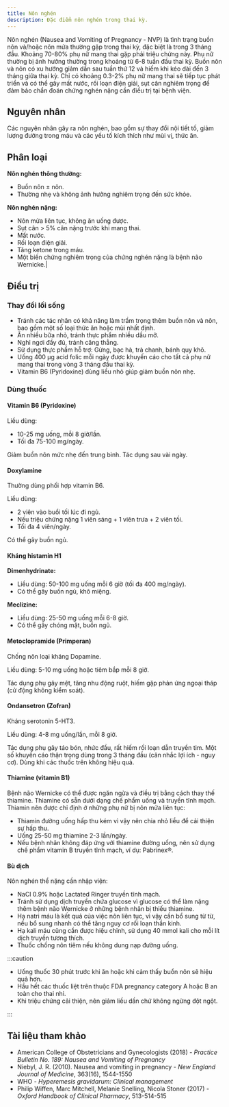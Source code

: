 ```yaml
---
title: Nôn nghén
description: Đặc điểm nôn nghén trong thai kỳ.
---
```


Nôn nghén (Nausea and Vomiting of Pregnancy - NVP) là tình trạng buồn nôn và/hoặc nôn mửa thường gặp trong thai kỳ, đặc biệt là trong 3 tháng đầu. Khoảng 70-80% phụ nữ mang thai gặp phải triệu chứng này. Phụ nữ thường bị ảnh hưởng thường trong khoảng từ 6-8 tuần đầu thai kỳ. Buồn nôn và nôn có xu hướng giảm dần sau tuần thứ 12 và hiếm khi kéo dài đến 3 tháng giữa thai kỳ. Chỉ có khoảng 0.3-2% phụ nữ mang thai sẽ tiếp tục phát triển và có thể gây mất nước, rối loạn điện giải, sụt cân nghiêm trọng để đảm bảo chẩn đoán chứng nghén nặng cần điều trị tại bệnh viện.

## Nguyên nhân

Các nguyên nhân gây ra nôn nghén, bao gồm sự thay đổi nội tiết tố, giảm lượng đường trong máu và các yếu tố kích thích như mùi vị, thức ăn.

## Phân loại

**Nôn nghén thông thường:**

- Buồn nôn ± nôn.
- Thường nhẹ và không ảnh hưởng nghiêm trọng đến sức khỏe.

**Nôn nghén nặng:**

- Nôn mửa liên tục, không ăn uống được.
- Sụt cân > 5% cân nặng trước khi mang thai.
- Mất nước.
- Rối loạn điện giải.
- Tăng ketone trong máu.
- Một biến chứng nghiêm trọng của chứng nghén nặng là bệnh não Wernicke.|

## Điều trị

### Thay đổi lối sống

- Tránh các tác nhân có khả năng làm trầm trọng thêm buồn nôn và nôn, bao gồm một số loại thức ăn hoặc mùi nhất định.
- Ăn nhiều bữa nhỏ, tránh thực phẩm nhiều dầu mỡ.
- Nghỉ ngơi đầy đủ, tránh căng thẳng.
- Sử dụng thực phẩm hỗ trợ: Gừng, bạc hà, trà chanh, bánh quy khô.
- Uống 400 µg acid folic mỗi ngày được khuyến cáo cho tất cả phụ nữ mang thai trong vòng 3 tháng đầu thai kỳ.
- Vitamin B6 (Pyridoxine) dùng liều nhỏ giúp giảm buồn nôn nhẹ.

### Dùng thuốc

#### Vitamin B6 (Pyridoxine)

Liều dùng:

- 10-25 mg uống, mỗi 8 giờ/lần.
- Tối đa 75-100 mg/ngày.

Giảm buồn nôn mức nhẹ đến trung bình. Tác dụng sau vài ngày.

#### Doxylamine

Thường dùng phối hợp vitamin B6.

Liều dùng:

- 2 viên vào buổi tối lúc đi ngủ.
- Nếu triệu chứng nặng 1 viên sáng + 1 viên trưa + 2 viên tối.
- Tối đa 4 viên/ngày.

Có thể gây buồn ngủ.

#### Kháng histamin H1

**Dimenhydrinate:**

- Liều dùng: 50-100 mg uống mỗi 6 giờ (tối đa 400 mg/ngày).
- Có thể gây buồn ngủ, khô miệng.

**Meclizine:**

- Liều dùng: 25-50 mg uống mỗi 6-8 giờ.
- Có thể gây chóng mặt, buồn ngủ.

#### Metoclopramide (Primperan)

Chống nôn loại kháng Dopamine.

Liều dùng: 5-10 mg uống hoặc tiêm bắp mỗi 8 giờ.

Tác dụng phụ gây mệt, tăng nhu động ruột, hiếm gặp phản ứng ngoại tháp (cử động không kiểm soát).

#### Ondansetron (Zofran)

Kháng serotonin 5-HT3.

Liều dùng: 4-8 mg uống/lần, mỗi 8 giờ.

Tác dụng phụ gây táo bón, nhức đầu, rất hiếm rối loạn dẫn truyền tim. Một số khuyến cáo thận trọng dùng trong 3 tháng đầu (cân nhắc lợi ích - nguy cơ). Dùng khi các thuốc trên không hiệu quả.

#### Thiamine (vitamin B1)

Bệnh não Wernicke có thể được ngăn ngừa và điều trị bằng cách thay thế thiamine. Thiamine có sẵn dưới dạng chế phẩm uống và truyền tĩnh mạch. Thiamin nên được chỉ định ở những phụ nữ bị nôn mửa liên tục:

- Thiamin đường uống hấp thu kém vì vậy nên chia nhỏ liều để cải thiện sự hấp thu.
- Uống 25-50 mg thiamine 2-3 lần/ngày.
- Nếu bệnh nhân không đáp ứng với thiamine đường uống, nên sử dụng chế phẩm vitamin B truyền tĩnh mạch, ví dụ: Pabrinex®.

#### Bù dịch

Nôn nghén thể nặng cần nhập viện:

- NaCl 0.9% hoặc Lactated Ringer truyền tĩnh mạch.
- Tránh sử dụng dịch truyền chứa glucose vì glucose có thể làm nặng thêm bệnh não Wernicke ở những bệnh nhân bị thiếu thiamine.
- Hạ natri máu là kết quả của việc nôn liên tục, vì vậy cần bổ sung từ từ, nếu bổ sung nhanh có thể tăng nguy cơ rối loạn thần kinh.
- Hạ kali máu cũng cần được hiệu chỉnh, sử dụng 40 mmol kali cho mỗi lít dịch truyền tương thích.
- Thuốc chống nôn tiêm nếu không dung nạp đường uống.

:::caution

- Uống thuốc 30 phút trước khi ăn hoặc khi cảm thấy buồn nôn sẽ hiệu quả hơn.
- Hầu hết các thuốc liệt trên thuộc FDA pregnancy category A hoặc B an toàn cho thai nhi.
- Khi triệu chứng cải thiện, nên giảm liều dần chứ không ngừng đột ngột.

:::

## Tài liệu tham khảo

- American College of Obstetricians and Gynecologists (2018) - _Practice Bulletin No. 189: Nausea and Vomiting of Pregnancy_
- Niebyl, J. R. (2010). Nausea and vomiting in pregnancy - _New England Journal of Medicine_, 363(16), 1544-1550
- WHO - _Hyperemesis gravidarum: Clinical management_
- Philip Wiffen, Marc Mitchell, Melanie Snelling, Nicola Stoner (2017) - _Oxford Handbook of Clinical Pharmacy_, 513-514-515
